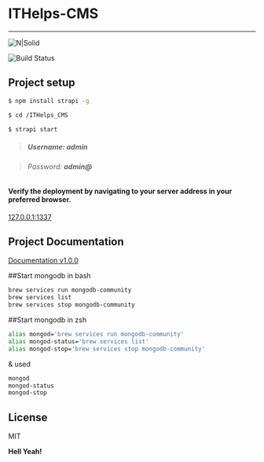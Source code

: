# ITHelps-CMS
----
![N|Solid](https://cldup.com/dTxpPi9lDf.thumb.png)

![Build Status](https://travis-ci.org/joemccann/dillinger.svg?branch=master)

## Project setup
```sh
$ npm install strapi -g
```
```sh
$ cd /ITHelps_CMS
```
```sh
$ strapi start
```
> ##### Username: ***admin*** #####

> ###### Password: ***admin@*** ######



#### Verify the deployment by navigating to your server address in your preferred browser. ####

[127.0.0.1:1337](http://localhost:1337)


## Project Documentation
 [Documentation v1.0.0](http://localhost:1337/documentation/v1.0.0)

##Start mongodb in bash
```sh
brew services run mongodb-community
brew services list
brew services stop mongodb-community
```

##Start mongodb in zsh
```sh
alias mongod='brew services run mongodb-community'
alias mongod-status='brew services list'
alias mongod-stop='brew services stop mongodb-community'
```
& used
```sh
mongod
mongod-status
mongod-stop
```

## License
MIT

**Hell Yeah!**
